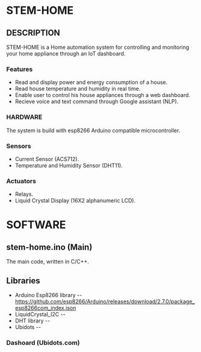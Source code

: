 # STEM-HOME

## DESCRIPTION
STEM-HOME is a Home automation system for controlling and monitoring your home appliance through an IoT dashboard.

### Features

*	Read and display power and energy consumption of a house.
*	Read house temperature and humidity in real time.
*	Enable user to control his house appliances through a web dashboard.
*	Recieve voice and text command through Google assistant (NLP).

### HARDWARE
The system is build with esp8266 Arduino compatible microcontroller. 


### Sensors

*	Current Sensor (ACS712).
*	Temperature and Humidity Sensor (DHT11).

### Actuators

*	Relays.
*	Liquid Crystal Display (16X2 alphanumeric LCD).

# SOFTWARE

## stem-home.ino (Main)
The main code, written in C/C++.


## Libraries
*	Arduino Esp8266 library  --https://github.com/esp8266/Arduino/releases/download/2.7.0/package_esp8266com_index.json
* 	LiquidCrystal_I2C	  --
*	DHT library		  --
*	Ubidots		  --


### Dashoard (Ubidots.com)


